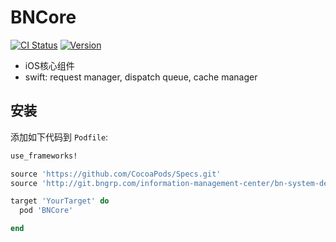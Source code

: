 # BNCore
[![CI Status](https://img.shields.io/travis/chendengwen/BNCore.svg?style=flat)](https://travis-ci.org/chendengwen/BNCore)
[![Version](https://img.shields.io/cocoapods/v/BNCore.svg?style=flat)](https://cocoapods.org/pods/BNCore)

- iOS核心组件
- swift: request manager, dispatch queue, cache manager 

## 安装

添加如下代码到 `Podfile`:

```ruby
use_frameworks!

source 'https://github.com/CocoaPods/Specs.git'
source 'http://git.bngrp.com/information-management-center/bn-system-dev/bn-center-ios/bnspecs.git'

target 'YourTarget' do
  pod 'BNCore'

end
```


